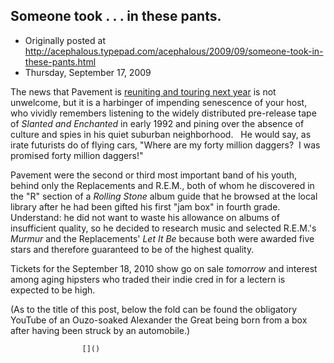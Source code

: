 ## Someone took . . . in these pants.

 * Originally posted at http://acephalous.typepad.com/acephalous/2009/09/someone-took-in-these-pants.html
 * Thursday, September 17, 2009



The news that Pavement is [reuniting and touring next year](http://www.matadorrecords.com/matablog/2009/09/17/pavement-coming-to-a-town-near-you-if-you-live-near-a-big-town-in-2010/) is not unwelcome, but it is a harbinger of impending senescence of your host, who vividly remembers listening to the widely distributed pre-release tape of _Slanted and Enchanted_ in early 1992 and pining over the absence of culture and spies in his quiet suburban neighborhood.   He would say, as irate futurists do of flying cars, "Where are my forty million daggers?  I was promised forty million daggers!"  

Pavement were the second or third most important band of his youth, behind only the Replacements and R.E.M., both of whom he discovered in the "R" section of a _Rolling Stone_ album guide that he browsed at the local library after he had been gifted his first "jam box" in fourth grade.  Understand: he did not want to waste his allowance on albums of insufficient quality, so he decided to research music and selected R.E.M.'s _Murmur_ and the Replacements' _Let It Be_ because both were awarded five stars and therefore guaranteed to be of the highest quality.  

Tickets for the September 18, 2010 show go on sale _tomorrow_ and interest among aging hipsters who traded their indie cred in for a lectern is expected to be high.

(As to the title of this post, below the fold can be found the obligatory YouTube of an Ouzo-soaked Alexander the Great being born from a box after having been struck by an automobile.)

		

					[]()
			



[](http://www.youtube.com/v/He\_fJa9gA7M&hl=en&fs=1&)[](http://www.youtube.com/v/He\_fJa9gA7M&hl=en&fs=1&)

			
